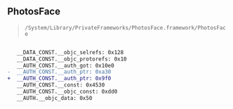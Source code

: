 ## PhotosFace

> `/System/Library/PrivateFrameworks/PhotosFace.framework/PhotosFace`

```diff

   __DATA_CONST.__objc_selrefs: 0x128
   __DATA_CONST.__objc_protorefs: 0x10
   __AUTH_CONST.__auth_got: 0x10e0
-  __AUTH_CONST.__auth_ptr: 0xa30
+  __AUTH_CONST.__auth_ptr: 0x9f0
   __AUTH_CONST.__const: 0x4530
   __AUTH_CONST.__objc_const: 0xdd0
   __AUTH.__objc_data: 0x50

```

